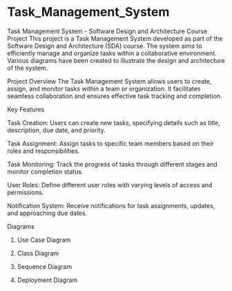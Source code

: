 # Task_Management_System

 Task Management System - Software Design and Architecture Course Project
This project is a Task Management System developed as part of the Software Design and Architecture (SDA) course. The system aims to efficiently manage and organize tasks within a collaborative environment. Various diagrams have been created to illustrate the design and architecture of the system.

Project Overview
The Task Management System allows users to create, assign, and monitor tasks within a team or organization. It facilitates seamless collaboration and ensures effective task tracking and completion.

Key Features

Task Creation:
Users can create new tasks, specifying details such as title, description, due date, and priority.

Task Assignment:
Assign tasks to specific team members based on their roles and responsibilities.

Task Monitoring:
Track the progress of tasks through different stages and monitor completion status.

User Roles:
Define different user roles with varying levels of access and permissions.

Notification System:
Receive notifications for task assignments, updates, and approaching due dates.

Diagrams
1. Use Case Diagram

2. Class Diagram

3. Sequence Diagram

4. Deployment Diagram
